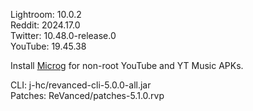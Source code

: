 Lightroom: 10.0.2  
Reddit: 2024.17.0  
Twitter: 10.48.0-release.0  
YouTube: 19.45.38  

Install [Microg](https://github.com/ReVanced/GmsCore/releases) for non-root YouTube and YT Music APKs.
  
CLI: j-hc/revanced-cli-5.0.0-all.jar  
Patches: ReVanced/patches-5.1.0.rvp    
